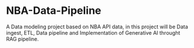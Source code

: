# NBA-Data-Pipeline
A Data modeling project based on NBA API data, in this project will be Data ingest, ETL, Data pipeline and Implementation of Generative AI throught RAG pipeline. 
